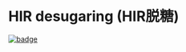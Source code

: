 # HIR desugaring (HIR脱糖)

[![badge](https://img.shields.io/endpoint.svg?url=https%3A%2F%2Fgezf7g7pd5.execute-api.ap-northeast-1.amazonaws.com%2Fdefault%2Fsource_up_to_date%3Fowner%3Derg-lang%26repos%3Derg%26ref%3Dmain%26path%3Ddoc/EN/compiler/phases/08_desugar_hir.md%26commit_hash%3D19bab4ae63af9415da20ebd7499c6681444da5ea6)](https://gezf7g7pd5.execute-api.ap-northeast-1.amazonaws.com/default/source_up_to_date?owner=erg-lang&repos=erg&ref=main&path=doc/EN/compiler/phases/08_desugar_hir.md&commit_hash=19bab4ae63af9415da20ebd7499c6681444da5ea6)

